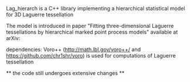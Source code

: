 Lag_hierarch is a C++ library implementing a hierarchical statistical model for 3D Laguerre tessellation

The model is introduced in paper "Fitting three-dimensional Laguerre tessellations by hierarchical marked point process models"
available at arXiv:

dependencies: Voro++ (http://math.lbl.gov/voro++/ and https://github.com/chr1shr/voro) is used for computations of Laguerre tessellation


** the code still undergoes extensive changes **
